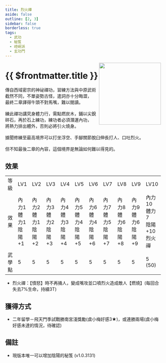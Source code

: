 ```yaml
---
title: 烈火禪
aside: false
outline: [2, 3]
sidebar: false
borderless: true
tags:
  - 武功
  - 秘笈
  - 崆峒派
  - 玄功門
---
```


<img src="/images/books/item_book_7003.png" align="right" width="200" />

# {{ $frontmatter.title }}

傳自西域密宗的神祕禪功，習練方法與中原武術截然不同，不單姿勢古怪，遣詞亦十分晦澀，<br>
最終二章譯得牛頭不對馬嘴，難以閱讀。
<br><br>
練此禪功講究身體力行，需點燃炭木，鋪以尖銳碎石，再於石上練功，練功者必須潛運內功，<br>
將熱力排出體外，否則必將引火燒身。
<br><br>
據聞修練至最高境界可以打坐浮空、手腳關節脫臼伸長打人、口吐烈火。
<br><br>
但不知最後二章的內容，這個境界是無論如何難以得見的。
<br clear="all" />

## 效果

<table>
    <tr>
        <td>等級</td>
        <td>LV1</td>
        <td>LV2</td>
        <td>LV3</td>
        <td>LV4</td>
        <td>LV5</td>
        <td>LV6</td>
        <td>LV7</td>
        <td>LV8</td>
        <td>LV9</td>
        <td>LV10</td>
    </tr>
    <tr>
        <td>效果</td>
        <td>內力1<br>體力1<br>陰陽+1</td>
        <td>內力2<br>體力1<br>陰陽+2</td>
        <td>內力3<br>體力2<br>陰陽+3</td>
        <td>內力4<br>體力3<br>陰陽+4</td>
        <td>內力5<br>體力4<br>陰陽+5</td>
        <td>內力6<br>體力4<br>陰陽+6</td>
        <td>內力7<br>體力5<br>陰陽+7</td>
        <td>內力8<br>體力6<br>陰陽+8</td>
        <td>內力9<br>體力6<br>陰陽+9</td>
        <td>內力10<br>體力7<br>陰陽+10<br>烈火禪</td>
    </tr>
    <tr>
        <td>武學點</td>
        <td>5</td>
        <td>5</td>
        <td>5</td>
        <td>5</td>
        <td>5</td>
        <td>5</td>
        <td>5</td>
        <td>5</td>
        <td>5</td>
        <td>5 (50)</td>
    </tr>
</table>

- 烈火禪：【憤怒】時不再捅人，變成嘴攻並口噴烈火造成敵人【燃燒】(每回合失去7%生命，持續3T)


## 獲得方式

- 二年留學－飛天門季試戰勝南宮淺獎勵(虞小梅好感3★)，或連勝兩場(虞小梅好感未達的情況，待確認)

## 備註

- 現版本唯一可以增加陰陽的秘笈 (v1.0.3131)